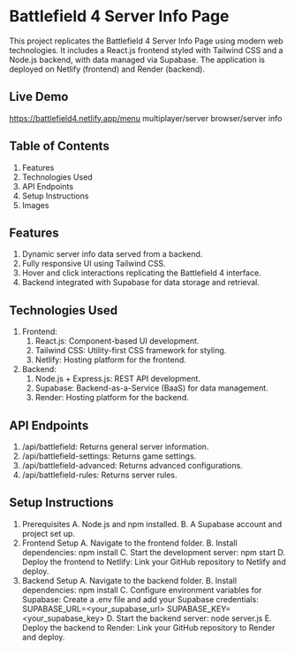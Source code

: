 # Battlefield 4 Server Info Page

This project replicates the Battlefield 4 Server Info Page using modern web technologies. It includes a React.js frontend styled with Tailwind CSS and a Node.js backend, with data managed via Supabase. The application is deployed on Netlify (frontend) and Render (backend).

## Live Demo

https://battlefield4.netlify.app/menu multiplayer/server browser/server info

## Table of Contents

1. Features
2. Technologies Used
3. API Endpoints
4. Setup Instructions
5. Images

## Features

1. Dynamic server info data served from a backend.
2. Fully responsive UI using Tailwind CSS.
3. Hover and click interactions replicating the Battlefield 4 interface.
4. Backend integrated with Supabase for data storage and retrieval.

## Technologies Used 

1. Frontend:
    1. React.js: Component-based UI development.
    2. Tailwind CSS: Utility-first CSS framework for styling.
    3. Netlify: Hosting platform for the frontend.
2. Backend:
    1. Node.js + Express.js: REST API development.
    2. Supabase: Backend-as-a-Service (BaaS) for data management.
    3. Render: Hosting platform for the backend.

## API Endpoints

1. /api/battlefield: Returns general server information.
2. /api/battlefield-settings: Returns game settings.
3. /api/battlefield-advanced: Returns advanced configurations.
4. /api/battlefield-rules: Returns server rules.

## Setup Instructions

1. Prerequisites
    A. Node.js and npm installed.
    B. A Supabase account and project set up.
2. Frontend Setup
    A. Navigate to the frontend folder.
    B. Install dependencies:
        npm install
    C. Start the development server:
        npm start
    D. Deploy the frontend to Netlify:
        Link your GitHub repository to Netlify and deploy.
3. Backend Setup
    A. Navigate to the backend folder.
    B. Install dependencies:
        npm install
    C. Configure environment variables for Supabase:
        Create a .env file and add your Supabase credentials:
            SUPABASE_URL=<your_supabase_url>
            SUPABASE_KEY=<your_supabase_key>
    D. Start the backend server:
        node server.js
    E. Deploy the backend to Render:
        Link your GitHub repository to Render and deploy.

